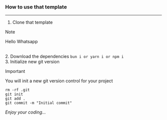 ### How to use that template

---

1. Clone that template

> [!NOTE]
> Hello
> Whatsapp

<br> 2. Download the dependencies
`bun i or yarn i or npm i`
<br> 3. Initialize new git version

> [!IMPORTANT]
> You will init a new git version control for your project

```
rm -rf .git
git init
git add .
git commit -m "Initial commit"
```

_Enjoy your coding..._
